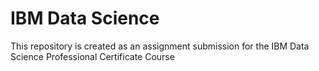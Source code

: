 # IBM Data Science
This repository is created as an assignment submission for the IBM Data Science Professional Certificate Course
